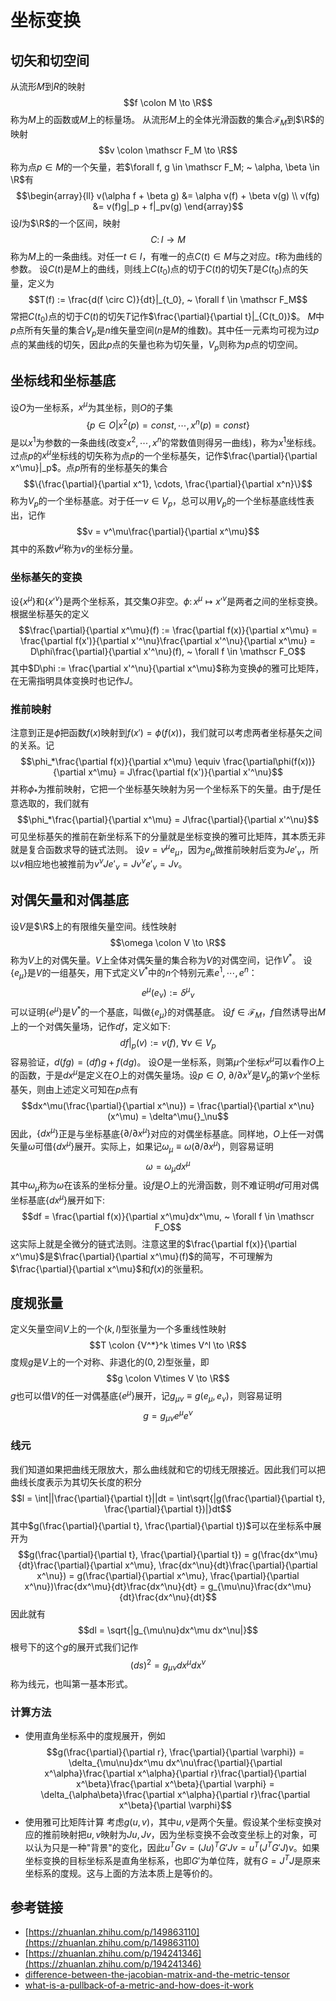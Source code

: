 # 坐标变换

## 切矢和切空间
从流形$M$到$R$的映射$$f \colon M \to \R$$称为$M$上的函数或$M$上的标量场。
从流形$M$上的全体光滑函数的集合$\mathscr F_M$到$\R$的映射$$v \colon \mathscr F_M \to \R$$称为点$p \in M$的一个矢量，若$\forall f, g \in \mathscr F_M; ~ \alpha, \beta \in \R$有
$$\begin{array}{ll}
v(\alpha f + \beta g) &= \alpha v(f) + \beta v(g) \\
v(fg) &= v(f)g|_p + f|_pv(g)
\end{array}$$
设$I$为$\R$的一个区间，映射$$C \colon I \to M$$称为$M$上的一条曲线。对任一$t \in I$，有唯一的点$C(t) \in M$与之对应。$t$称为曲线的参数。
设$C(t)$是$M$上的曲线，则线上$C(t_0)$点的切于$C(t)$的切矢$T$是$C(t_0)$点的矢量，定义为
$$T(f) := \frac{d(f \circ C)}{dt}|_{t_0}, ~ \forall f \in \mathscr F_M$$
常把$C(t_0)$点的切于$C(t)$的切矢$T$记作$\frac{\partial}{\partial t}|_{C(t_0)}$。
$M$中$p$点所有矢量的集合$V_p$是$n$维矢量空间($n$是$M$的维数)。其中任一元素均可视为过$p$点的某曲线的切矢，因此$p$点的矢量也称为切矢量，$V_p$则称为$p$点的切空间。

## 坐标线和坐标基底
设$O$为一坐标系，$x^\mu$为其坐标，则$O$的子集
$$\{p \in O | x^2(p) = const, \cdots, x^n(p) = const \}$$
是以$x^1$为参数的一条曲线(改变$x^2, \cdots, x^n$的常数值则得另一曲线)，称为$x^1$坐标线。
过点$p$的$x^\mu$坐标线的切矢称为点$p$的一个坐标基矢，记作$\frac{\partial}{\partial x^\mu}|_p$。点$p$所有的坐标基矢的集合
$$\{\frac{\partial}{\partial x^1}, \cdots, \frac{\partial}{\partial x^n}\}$$
称为$V_p$的一个坐标基底。对于任一$v \in V_p$，总可以用$V_p$的一个坐标基底线性表出，记作
$$v = v^\mu\frac{\partial}{\partial x^\mu}$$
其中的系数$v^\mu$称为$v$的坐标分量。

### 坐标基矢的变换
设$\{x^\mu\}$和$\{x'^\nu\}$是两个坐标系，其交集$O$非空。$\phi\colon x^\mu \mapsto x'^\nu$是两者之间的坐标变换。根据坐标基矢的定义
$$\frac{\partial}{\partial x^\mu}(f) := \frac{\partial f(x)}{\partial x^\mu} = \frac{\partial f(x')}{\partial x'^\nu}\frac{\partial x'^\nu}{\partial x^\mu} = D\phi\frac{\partial}{\partial x'^\nu}(f), ~ \forall f \in \mathscr F_O$$
其中$D\phi := \frac{\partial x'^\nu}{\partial x^\mu}$称为变换$\phi$的雅可比矩阵，在无需指明具体变换时也记作$J$。

### 推前映射
注意到正是$\phi$把函数$f(x)$映射到$f(x') = \phi(f(x))$，我们就可以考虑两者坐标基矢之间的关系。记
$$\phi_*\frac{\partial f(x)}{\partial x^\mu} \equiv \frac{\partial\phi(f(x))}{\partial x^\mu} = J\frac{\partial f(x')}{\partial x'^\nu}$$
并称$\phi_*$为推前映射，它把一个坐标基矢映射为另一个坐标系下的矢量。由于$f$是任意选取的，我们就有
$$\phi_*\frac{\partial}{\partial x^\mu} = J\frac{\partial}{\partial x'^\nu}$$
可见坐标基矢的推前在新坐标系下的分量就是坐标变换的雅可比矩阵，其本质无非就是复合函数求导的链式法则。
设$v = v^\mu e_\mu$，因为$e_\mu$做推前映射后变为$Je'_\nu$，所以$v$相应地也被推前为$v^\nu J e'_\nu = Jv^\nu e'_\nu = Jv$。

## 对偶矢量和对偶基底
设$V$是$\R$上的有限维矢量空间。线性映射
$$\omega \colon V \to \R$$
称为$V$上的对偶矢量。$V$上全体对偶矢量的集合称为$V$的对偶空间，记作$V^*$。
设$\{e_\mu\}$是$V$的一组基矢，用下式定义$V^*$中的$n$个特别元素$e^1, \cdots, e^n$：
$$e^\mu(e_\nu) := \delta^\mu{}_\nu$$
可以证明$\{e^\mu\}$是$V^*$的一个基底，叫做$\{e_\mu\}$的对偶基底。
设$f \in \mathscr F_M$，$f$自然诱导出$M$上的一个对偶矢量场，记作$df$，定义如下:
$$df|_p(v) := v(f), ~ \forall v \in V_p$$
容易验证，$d(fg) = (df)g + f(dg)$。
设$O$是一坐标系，则第$\mu$个坐标$x^\mu$可以看作$O$上的函数，于是$dx^\mu$是定义在$O$上的对偶矢量场。设$p \in O, ~ \partial / \partial x^\nu$是$V_p$的第$\nu$个坐标基矢，则由上述定义可知在$p$点有
$$dx^\mu(\frac{\partial}{\partial x^\nu}) = \frac{\partial}{\partial x^\nu}(x^\mu) = \delta^\mu{}_\nu$$
因此，$\{dx^\mu\}$正是与坐标基底$\{\partial / \partial x^\mu\}$对应的对偶坐标基底。同样地，$O$上任一对偶矢量$\omega$可借$\{dx^\mu\}$展开。实际上，如果记$\omega_\mu \equiv \omega(\partial / \partial x^\mu)$，则容易证明
$$\omega = \omega_\mu dx^\mu$$
其中$\omega_\mu$称为$\omega$在该系的坐标分量。设$f$是$O$上的光滑函数，则不难证明$df$可用对偶坐标基底$\{dx^\mu\}$展开如下:
$$df = \frac{\partial f(x)}{\partial x^\mu}dx^\mu, ~ \forall f \in \mathscr F_O$$
这实际上就是全微分的链式法则。注意这里的$\frac{\partial f(x)}{\partial x^\mu}$是$\frac{\partial}{\partial x^\mu}(f)$的简写，不可理解为$\frac{\partial}{\partial x^\mu}$和$f(x)$的张量积。

## 度规张量
定义矢量空间$V$上的一个$(k, l)$型张量为一个多重线性映射
$$T \colon {V^*}^k \times V^l \to \R$$
度规$g$是$V$上的一个对称、非退化的$(0, 2)$型张量，即
$$g \colon V\times V \to \R$$
$g$也可以借$V$的任一对偶基底$\{e^\mu\}$展开，记$g_{\mu\nu} \equiv g(e_\mu, e_\nu)$，则容易证明
$$g = g_{\mu\nu}e^\mu e^\nu$$

### 线元
我们知道如果把曲线无限放大，那么曲线就和它的切线无限接近。因此我们可以把曲线长度表示为其切矢长度的积分
$$l = \int||\frac{\partial}{\partial t}||dt = \int\sqrt{|g(\frac{\partial}{\partial t}, \frac{\partial}{\partial t})|}dt$$
其中$g(\frac{\partial}{\partial t}, \frac{\partial}{\partial t})$可以在坐标系中展开为
$$g(\frac{\partial}{\partial t}, \frac{\partial}{\partial t}) = g(\frac{dx^\mu}{dt}\frac{\partial}{\partial x^\mu}, \frac{dx^\nu}{dt}\frac{\partial}{\partial x^\nu}) = g(\frac{\partial}{\partial x^\mu}, \frac{\partial}{\partial x^\nu})\frac{dx^\mu}{dt}\frac{dx^\nu}{dt} = g_{\mu\nu}\frac{dx^\mu}{dt}\frac{dx^\nu}{dt}$$
因此就有
$$dl = \sqrt{|g_{\mu\nu}dx^\mu dx^\nu|}$$
根号下的这个$g$的展开式我们记作
$$(ds)^2 = g_{\mu\nu}dx^\mu dx^\nu$$
称为线元，也叫第一基本形式。

### 计算方法
* 使用直角坐标系中的度规展开，例如
$$g(\frac{\partial}{\partial r}, \frac{\partial}{\partial \varphi}) = \delta_{\mu\nu}dx^\mu dx^\nu\frac{\partial}{\partial x^\alpha}\frac{\partial x^\alpha}{\partial r}\frac{\partial}{\partial x^\beta}\frac{\partial x^\beta}{\partial \varphi} = \delta_{\alpha\beta}\frac{\partial x^\alpha}{\partial r}\frac{\partial x^\beta}{\partial \varphi}$$
* 使用雅可比矩阵计算
考虑$g(u, v)$，其中$u, v$是两个矢量。假设某个坐标变换对应的推前映射把$u, v$映射为$Ju, Jv$，因为坐标变换不会改变坐标上的对象，可以认为只是一种"背景"的变化，因此$u^TGv = (Ju)^TG'Jv = u^T(J^TG'J)v$。如果坐标变换的目标坐标系是直角坐标系，也即$G'$为单位阵，就有$G = J^TJ$是原来坐标系的度规。这与上面的方法本质上是等价的。

## 参考链接
* [https://zhuanlan.zhihu.com/p/149863110](https://zhuanlan.zhihu.com/p/149863110)
* [https://zhuanlan.zhihu.com/p/194241346](https://zhuanlan.zhihu.com/p/194241346)
* [difference-between-the-jacobian-matrix-and-the-metric-tensor](https://math.stackexchange.com/questions/923675/difference-between-the-jacobian-matrix-and-the-metric-tensor/956352)
* [what-is-a-pullback-of-a-metric-and-how-does-it-work](https://math.stackexchange.com/questions/2849050/what-is-a-pullback-of-a-metric-and-how-does-it-work/2849081)